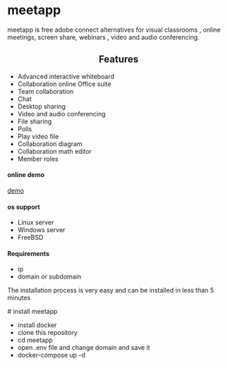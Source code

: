 # meetapp
meetapp is free adobe connect alternatives for visual classrooms , online meetings, screen share,   webinars , video and audio conferencing.
<h2 align="center">Features</h2>
<p><p>
  <ul>
<li>Advanced interactive whiteboard </li>
<li>Collaboration online Office suite  </li>
    <li>Team collaboration</li>
<li> Chat </li>
<li>Desktop sharing</li>
    <li>Video and audio conferencing</li>
     <li>File sharing</li>
     <li>Polls</li>
     <li>Play video file</li>
     <li>Collaboration diagram</li>
     <li>Collaboration math editor</li>
    <li>Member roles</li>
</ul>
<h4>online demo </h4>
<a href='https://en.learn100.ir/'>demo</a>
<h4>os support</h4>
<ul>
  <li>Linux server</li>
  <li>Windows server</li>
  <li>FreeBSD </li>
  </ul>
<h4  ><strong>Requirements</strong></h4>
<ul>
  <li>ip</li>
  <li>domain or subdomain</li>
  </ul>
 
 
<p style="text-align: left;">The installation process is very easy and can be installed in less than 5 minutes</p>
  # install meetapp
  <ul>
  <li> install docker </li>
    <li> clone this repository</li>
    <li> cd meetapp</li>
  <li> open .env file and change domain and save it</li>
  <li>docker-compose up -d </li>
  </ul>
    
   
  








 




